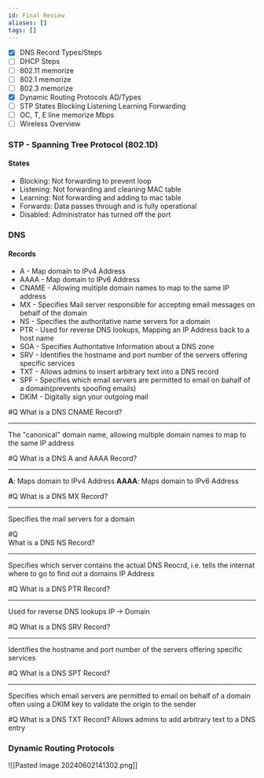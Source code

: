 ```yaml
---
id: Final Review
aliases: []
tags: []
---
```


- [x] DNS Record Types/Steps
- [ ] DHCP Steps
- [ ] 802.11 memorize
- [ ] 802.1 memorize
- [ ] 802.3 memorize
- [x] Dynamic Routing Protocols AD/Types
- [ ] STP States Blocking Listening Learning Forwarding
- [ ] OC, T, E line memorize Mbps
- [ ] Wireless Overview

### STP - Spanning Tree Protocol (802.1D)

#### States 

- Blocking: Not forwarding to prevent loop 
- Listening: Not forwarding and cleaning MAC table
- Learning: Not forwarding and adding to mac table 
- Forwards: Data passes through and is fully operational
- Disabled: Administrator has turned off the port



### DNS

#### Records
- A - Map domain to IPv4 Address
- AAAA - Map domain to IPv6 Address
- CNAME - Allowing multiple domain names to map to the same IP address
- MX - Specifies Mail server responsible for accepting email messages on behalf of the domain
- NS - Specifies the authoritative name servers for a domain
- PTR - Used for reverse DNS lookups, Mapping an IP Address back to a host name
- SOA - Specifies Authoritative Information about a DNS zone
- SRV - Identifies the hostname and port number of the servers offering specific services
- TXT - Allows admins to insert arbitrary text into a DNS record
- SPF - Specifies which email servers are permitted to email on bahalf of a domain(prevents spoofing emails)
- DKIM - Digitally sign your outgoing mail

#Q 
What is a DNS CNAME Record?
***
The "canonical" domain name, allowing multiple domain names to map to the same IP address

#Q
What is a DNS A and AAAA Record?
***
**A**: Maps domain to IPv4 Address 
**AAAA**: Maps domain to IPv6 Address 

#Q 
What is a DNS MX Record?
***
Specifies the mail servers for a domain

#Q  
What is a DNS NS Record?
*** 
Specifies which server contains the actual DNS Reocrd, i.e. tells the internat
where to go to find out a domains IP Address 

#Q 
What is a DNS PTR Record?
***
Used for reverse DNS lookups IP -> Domain 

#Q 
What is a DNS SRV Record?
***
Identifies the hostname and port number of the servers offering specific
services

#Q 
What is a DNS SPT Record?
***
Specifies which email servers are permitted to email on behalf of a domain often
using a DKIM key to validate the origin to the sender

#Q What is a DNS TXT Record?
Allows admins to add arbitrary text to a DNS entry

### Dynamic Routing Protocols

![[Pasted image 20240602141302.png]]

